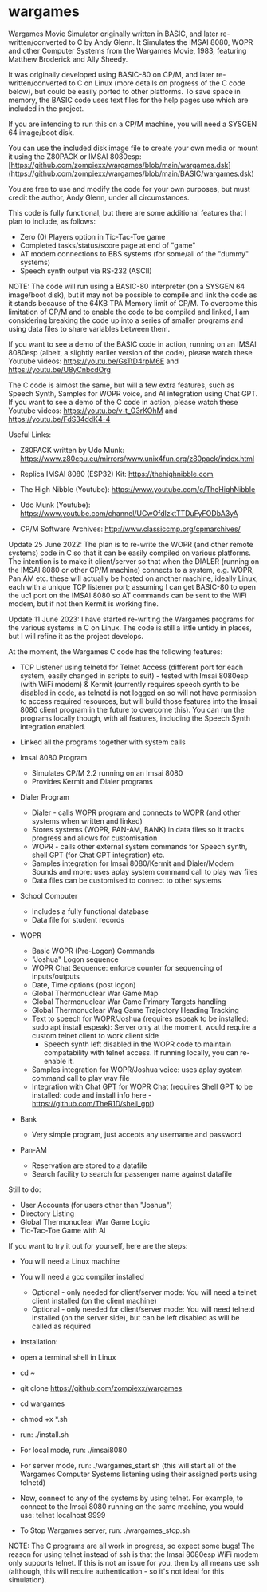 # wargames
Wargames Movie Simulator originally written in BASIC, and later re-written/converted to C by Andy Glenn.
It Simulates the IMSAI 8080, WOPR and other Computer Systems from the Wargames Movie, 1983, featuring Matthew Broderick and Ally Sheedy.

It was originally developed using BASIC-80 on CP/M, and later re-written/converted to C on Linux (more details on progress of the C code below), but could be easily ported to other platforms. To save space in memory, the BASIC code uses text files for the help pages use which are included in the project.

If you are intending to run this on a CP/M machine, you will need a SYSGEN 64 image/boot disk.

You can use the included disk image file to create your own media or mount it using the Z80PACK or IMSAI 8080esp: [https://github.com/zompiexx/wargames/blob/main/wargames.dsk](https://github.com/zompiexx/wargames/blob/main/BASIC/wargames.dsk)

You are free to use and modify the code for your own purposes, but must credit the author, Andy Glenn, under all circumstances.

This code is fully functional, but there are some additional features that I plan to include, as follows:

*  Zero (0) Players option in Tic-Tac-Toe game
*  Completed tasks/status/score page at end of "game"
*  AT modem connections to BBS systems (for some/all of the "dummy" systems)
*  Speech synth output via RS-232 (ASCII)

NOTE: The code will run using a BASIC-80 interpreter (on a SYSGEN 64 image/boot disk), but it may not be possible to compile and link the code as it stands because of the 64KB TPA Memory limit of CP/M. To overcome this limitation of CP/M and to enable the code to be compiled and linked, I am considering breaking the code up into a series of smaller programs and using data files to share variables between them.

If you want to see a demo of the BASIC code in action, running on an IMSAI 8080esp (albeit, a slightly earlier version of the code), please watch these Youtube videos: https://youtu.be/GsTtD4rpM6E and https://youtu.be/U8yCnbcdOrg

The C code is almost the same, but will a few extra features, such as Speech Synth, Samples for WOPR voice, and AI integration using Chat GPT. If you want to see a demo of the C code in action, please watch these Youtube videos: https://youtu.be/v-t_O3rKOhM and https://youtu.be/FdS34ddK4-4

Useful Links: 

*  Z80PACK written by Udo Munk: https://www.z80cpu.eu/mirrors/www.unix4fun.org/z80pack/index.html 

*  Replica IMSAI 8080 (ESP32) Kit: https://thehighnibble.com

*  The High Nibble (Youtube): https://www.youtube.com/c/TheHighNibble

*  Udo Munk (Youtube): https://www.youtube.com/channel/UCwOfdlzktTTDuFyFODbA3yA

*  CP/M Software Archives: http://www.classiccmp.org/cpmarchives/

Update 25 June 2022: The plan is to re-write the WOPR (and other remote systems) code in C so that it can be easily compiled on various platforms. The intention is to make it client/server so that when the DIALER (running on the IMSAI 8080 or other CP/M machine) connects to a system, e.g. WOPR, Pan AM etc. these will actually be hosted on another machine, ideally Linux, each with a unique TCP listener port; assuming I can get BASIC-80 to open the uc1 port on the IMSAI 8080 so AT commands can be sent to the WiFi modem, but if not then Kermit is working fine.

Update 11 June 2023: I have started re-writing the Wargames programs for the various systems in C on Linux. The code is still a little untidy in places, but I will refine it as the project develops.

At the moment, the Wargames C code has the following features:
* TCP Listener using telnetd for Telnet Access (different port for each system, easily changed in scripts to suit) - tested with Imsai 8080esp (with WiFi modem) & Kermit (currently requires speech synth to be disabled in code, as telnetd is not logged on so will not have permission to access required resources, but will build those features into the Imsai 8080 client program in the future to overcome this). You can run the programs locally though, with all features, including the Speech Synth integration enabled.
* Linked all the programs together with system calls

* Imsai 8080 Program
  * Simulates CP/M 2.2 running on an Imsai 8080
  * Provides Kermit and Dialer programs

* Dialer Program
  *   Dialer - calls WOPR program and connects to WOPR (and other systems when written and linked)
  *   Stores systems (WOPR, PAN-AM, BANK) in data files so it tracks progress and allows for customisation
  *   WOPR - calls other external system commands for Speech synth, shell GPT (for Chat GPT integration) etc.
  *   Samples integration for Imsai 8080/Kermit and Dialer/Modem Sounds and more: uses aplay system command call to play wav files
  *   Data files can be customised to connect to other systems

* School Computer
  *  Includes a fully functional database
  *  Data file for student records

* WOPR
  * Basic WOPR (Pre-Logon) Commands
  * "Joshua" Logon sequence
  * WOPR Chat Sequence: enforce counter for sequencing of inputs/outputs
  * Date, Time options (post logon)
  * Global Thermonuclear War Game Map
  * Global Thermonuclear War Game Primary Targets handling
  * Global Thermonuclear Wag Game Trajectory Heading Tracking
  * Text to speech for WOPR/Joshua (requires espeak to be installed: sudo apt install espeak): Server only at the moment, would require a custom telnet client to work client side
    * Speech synth left disabled in the WOPR code to maintain compatability with telnet access. If running locally, you can re-enable it.
  * Samples integration for WOPR/Joshua voice: uses aplay system command call to play wav file
  * Integration with Chat GPT for WOPR Chat (requires Shell GPT to be installed: code and install info here - https://github.com/TheR1D/shell_gpt)

* Bank
  * Very simple program, just accepts any username and password

* Pan-AM
  * Reservation are stored to a datafile
  * Search facility to search for passenger name against datafile

Still to do:
* User Accounts (for users other than "Joshua")
* Directory Listing
* Global Thermonuclear War Game Logic
* Tic-Tac-Toe Game with AI

If you want to try it out for yourself, here are the steps:
* You will need a Linux machine
* You will need a gcc compiler installed
  *  Optional - only needed for client/server mode: You will need a telnet client installed (on the client machine)
  *  Optional - only needed for client/server mode: You will need telnetd installed (on the server side), but can be left disabled as will be called as required

*  Installation:
  *  open a terminal shell in Linux
  *  cd ~
  *  git clone https://github.com/zompiexx/wargames
  *  cd wargames
  *  chmod +x *.sh
  *  run: ./install.sh
  *  For local mode, run: ./imsai8080
  *  For server mode, run: ./wargames_start.sh (this will start all of the Wargames Computer Systems listening using their assigned ports using telnetd)
  *  Now, connect to any of the systems by using telnet. For example, to connect to the Imsai 8080 running on the same machine, you would use: telnet localhost 9999
  *  To Stop Wargames server, run: ./wargames_stop.sh

NOTE: The C programs are all work in progress, so expect some bugs! The reason for using telnet instead of ssh is that the Imsai 8080esp WiFi modem only supports telnet. If this is not an issue for you, then by all means use ssh (although, this will require authentication - so it's not ideal for this simulation).
